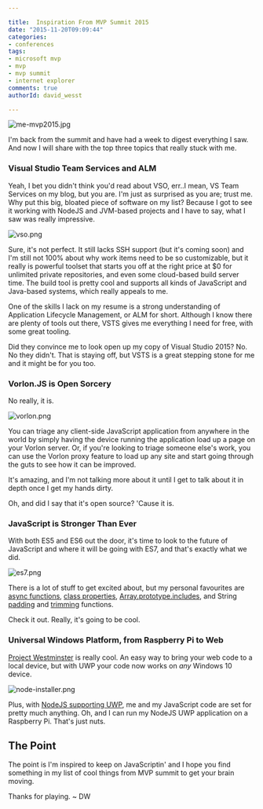 ```yaml
---

title:  Inspiration From MVP Summit 2015
date: "2015-11-20T09:09:44"
categories:
- conferences
tags:
- microsoft mvp
- mvp
- mvp summit
- internet explorer
comments: true
authorId: david_wesst

---
```


![me-mvp2015.jpg][1]

I'm back from the summit and have had a week to digest everything I saw. And now I will share with the top three topics that really stuck with me.

<!--more-->

### Visual Studio Team Services and ALM

Yeah, I bet you didn't think you'd read about VSO, err..I mean, VS Team Services on my blog, but you are. I'm just as surprised as you are; trust me. Why put this big, bloated piece of software on my list? Because I got to see it working with NodeJS and JVM-based projects and I have to say, what I saw was really impressive.

![vso.png][2]

Sure, it's not perfect. It still lacks SSH support (but it's coming soon) and I'm still not 100% about why work items need to be so customizable, but it really is powerful toolset that starts you off at the right price at $0 for unlimited private repositories, and even some cloud-based build server time. The build tool is pretty cool and supports all kinds of JavaScript and Java-based systems, which really appeals to me.

One of the skills I lack on my resume is a strong understanding of Application Lifecycle Management, or ALM for short. Although I know there are plenty of tools out there, VSTS gives me everything I need for free, with some great tooling.

Did they convince me to look open up my copy of Visual Studio 2015? No. No they didn't. That is staying off, but VSTS is a great stepping stone for me and it might be for you too.

### Vorlon.JS is Open Sorcery

No really, it is.

![vorlon.png][3]

You can triage any client-side JavaScript application from anywhere in the world by simply having the device running the application load up a page on your Vorlon server. Or, if you're looking to triage someone else's work, you can use the Vorlon proxy feature to load up any site and start going through the guts to see how it can be improved.

It's amazing, and I'm not talking more about it until I get to talk about it in depth once I get my hands dirty.

Oh, and did I say that it's open source? 'Cause it is.

### JavaScript is Stronger Than Ever

With both ES5 and ES6 out the door, it's time to look to the future of JavaScript and where it will be going with ES7, and that's exactly what we did.

![es7.png][4]

There is a lot of stuff to get excited about, but my personal favourites are [async functions][5], [class properties][6], [Array.prototype.includes][7], and String [padding][8] and [trimming][9] functions.

Check it out. Really, it's going to be cool.

### Universal Windows Platform, from Raspberry Pi to Web

[Project Westminster][10] is really cool. An easy way to bring your web code to a local device, but with UWP your code now works on _any_ Windows 10 device.

![node-installer.png][11]

Plus, with [NodeJS supporting UWP][12], me and my JavaScript code are set for pretty much anything. Oh, and I can run my NodeJS UWP application on a Raspberry Pi. That's just nuts.

## The Point

The point is I'm inspired to keep on JavaScriptin' and I hope you find something in my list of cool things from MVP summit to get your brain moving.

Thanks for playing. ~ DW

[1]: http://blog.davidwesst.com/2015/11/Inspiration-from-MVP-Summit-2015/me-mvp2015.jpg
[2]: http://blog.davidwesst.com/2015/11/Inspiration-from-MVP-Summit-2015/vso.png
[3]: http://blog.davidwesst.com/2015/11/Inspiration-from-MVP-Summit-2015/vorlon.png
[4]: http://blog.davidwesst.com/2015/11/Inspiration-from-MVP-Summit-2015/es7.png
[5]: https://tc39.github.io/ecmascript-asyncawait/
[6]: https://github.com/jeffmo/es-class-static-properties-and-fields
[7]: https://github.com/tc39/Array.prototype.includes
[8]: https://github.com/tc39/proposal-string-pad-left-right
[9]: https://github.com/sebmarkbage/ecmascript-string-left-right-trim
[10]: http://blogs.windows.com/buildingapps/2015/07/06/project-westminster-in-a-nutshell/
[11]: http://blog.davidwesst.com/2015/11/Inspiration-from-MVP-Summit-2015/node-installer.png
[12]: https://github.com/Microsoft/node-uwp
  